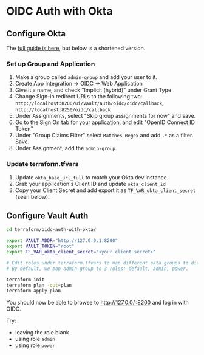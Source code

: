 # OIDC Auth with Okta

## Configure Okta

The [full guide is here](https://developer.hashicorp.com/vault/tutorials/auth-methods/vault-oidc-okta), but below is a shortened version.

### Set up Group and Application

1. Make a group called `admin-group` and add your user to it.
2. Create App Integration -> OIDC -> Web Application
3. Give it a name, and check "Implicit (hybrid)" under Grant Type
4. Change Sign-in redirect URLs to the following two: `http://localhost:8200/ui/vault/auth/oidc/oidc/callback`, `http://localhost:8250/oidc/callback`
5. Under Assignments, select "Skip group assignments for now" and save.
6. Go to the Sign On tab for your application, and edit "OpenID Connect ID Token"
7. Under "Group Claims Filter" select `Matches Regex` and add `.*` as a filter.  Save.
8. Under Assignment, add the `admin-group`.

### Update terraform.tfvars

1. Update `okta_base_url_full` to match your Okta dev instance.
2. Grab your application's Client ID and update `okta_client_id`
3. Copy your Client Secret and add export it as `TF_VAR_okta_client_secret` (seen below).

## Configure Vault Auth

```sh
cd terraform/oidc-auth-with-okta/

export VAULT_ADDR="http://127.0.0.1:8200"
export VAULT_TOKEN="root"
export TF_VAR_okta_client_secret="<your client secret>"

# Edit roles under terraform.tfvars to map different okta groups to different Vault roles.
# By default, we map admin-group to 3 roles: default, admin, power.

terraform init
terraform plan -out=plan
terraform apply plan
```

You should now be able to browse to http://127.0.0.1:8200 and log in with OIDC.

Try:

- leaving the role blank
- using role `admin`
- using role `power`
